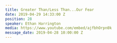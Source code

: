 ```yaml
---
title: Greater Than/Less Than...Our Fear
date: 2019-04-29 14:33:00 Z
position: 28
speaker: Ethan Harrington
media: https://www.youtube.com/embed/ajfbhOrpn0k
message_date: 2019-04-28 10:00:00 Z
---
```


